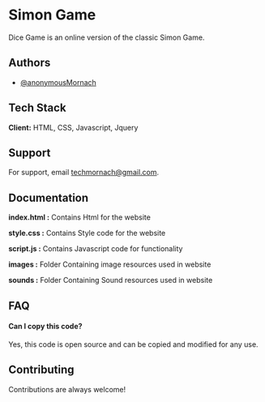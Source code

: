 # Simon Game



Dice Game is an online version of the classic Simon Game.


## Authors

- [@anonymousMornach](https://www.github.com/anonymousMornach)

## Tech Stack

**Client:** HTML, CSS, Javascript, Jquery


## Support

For support, email techmornach@gmail.com.

## Documentation

**index.html :** Contains Html for the website

**style.css :** Contains Style code for the website

**script.js :** Contains Javascript code for functionality

**images :** Folder Containing image resources used in website

**sounds  :** Folder Containing Sound resources used in website

## FAQ

#### Can I copy this code?

Yes, this code is open source and can be copied and modified for any use.


## Contributing

Contributions are always welcome!


